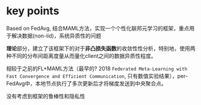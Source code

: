 # key points
Based on FedAvg, 结合MAML方法，实现一个个性化联邦元学习的框架，重点用于解决数据(non-iid)，系统异质性的问题

**理论**部分，建立了该框架下的对于**非凸损失函数**的收敛性性分析，特别地，使用两种不同的分布间距离度量从而量化client之间的数据异质性程度。

相较于之前的FL+MAML方法（最早的? 2018 `Federated Meta-Learning with Fast Convergence and Efficient Communication`, 只有数值实验结果），per-FedAvg中，本地节点执行了多次更新后才将梯度发送到中央聚合点。

没有考虑到框架的鲁棒性和隐私性

